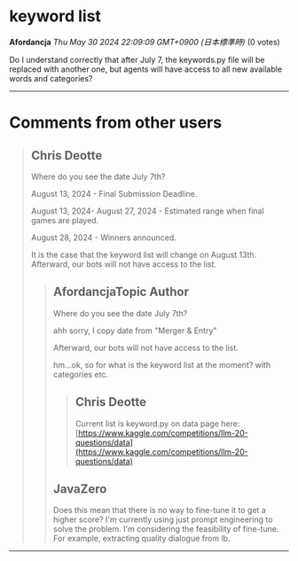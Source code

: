 # keyword list

**Afordancja** *Thu May 30 2024 22:09:09 GMT+0900 (日本標準時)* (0 votes)

Do I understand correctly that after July 7, the keywords.py file will be replaced with another one, but agents will have access to all new available words and categories?



---

 # Comments from other users

> ## Chris Deotte
> 
> Where do you see the date July 7th?
> 
> August 13, 2024 - Final Submission Deadline.
> 
>   August 13, 2024- August 27, 2024 - Estimated range when final games are played.
> 
>   August 28, 2024 - Winners announced.
> 
> It is the case that the keyword list will change on August 13th. Afterward, our bots will not have access to the list.
> 
> 
> 
> > ## AfordancjaTopic Author
> > 
> > 
> > Where do you see the date July 7th?
> > 
> > ahh sorry, I copy date from "Merger & Entry"
> > 
> > Afterward, our bots will not have access to the list.
> > 
> > hm…ok, so for what is the keyword list at the moment? with categories etc.
> > 
> > 
> > 
> > > ## Chris Deotte
> > > 
> > > Current list is keyword.py on data page here: [https://www.kaggle.com/competitions/llm-20-questions/data](https://www.kaggle.com/competitions/llm-20-questions/data)
> > > 
> > > 
> > > 
> > ## JavaZero
> > 
> > Does this mean that there is no way to fine-tune it to get a higher score? I'm currently using just prompt engineering to solve the problem. I'm considering the feasibility of fine-tune. For example, extracting quality dialogue from lb.
> > 
> > 
> > 


---

